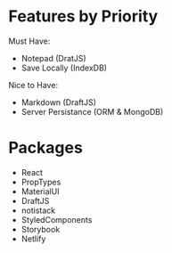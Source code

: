 # Features by Priority

Must Have:

- Notepad (DratJS)
- Save Locally (IndexDB)

Nice to Have:

- Markdown (DraftJS)
- Server Persistance (ORM & MongoDB)

# Packages

- React
- PropTypes
- MaterialUI
- DraftJS
- notistack
- StyledComponents
- Storybook
- Netlify
